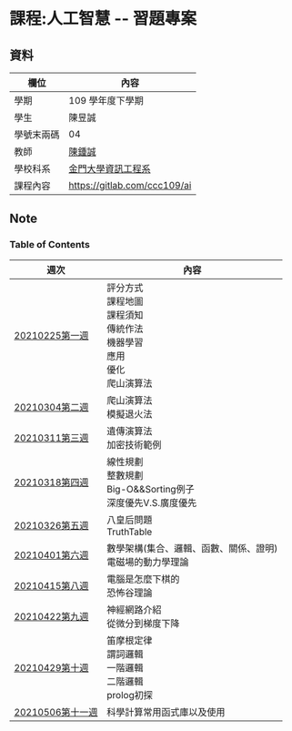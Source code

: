 # 課程:人工智慧 -- 習題專案
## 資料
欄位 | 內容
-----|--------
學期 | 109 學年度下學期
學生 |  陳昱誠
學號末兩碼 | 04
教師 | [陳鍾誠](https://www.nqu.edu.tw/educsie/index.php?act=blog&code=list&ids=4)
學校科系 | [金門大學資訊工程系](https://www.nqu.edu.tw/educsie/index.php)
課程內容 | https://gitlab.com/ccc109/ai

## Note
### Table of Contents

週次 | 內容
---- | ----
[20210225第一週](https://github.com/cycyucheng1010/ai109b/blob/main/Note/20210225%E7%AC%AC%E4%B8%80%E9%80%B1%E7%AD%86%E8%A8%98.md) |  評分方式<br>  課程地圖<br>  課程須知<br>  傳統作法<br>  機器學習<br>  應用 <br>  優化<br>  爬山演算法
[20210304第二週](https://github.com/cycyucheng1010/ai109b/blob/main/Note/20210304%E7%AC%AC%E4%BA%8C%E9%80%B1%E7%AD%86%E8%A8%98.md) | 爬山演算法<br> 模擬退火法
[20210311第三週](https://github.com/cycyucheng1010/ai109b/blob/main/Note/20210311%E7%AC%AC%E4%B8%89%E9%80%B1%E7%AD%86%E8%A8%98.md) | 遺傳演算法<br> 加密技術範例
[20210318第四週](https://github.com/cycyucheng1010/ai109b/blob/main/Note/20210318%E7%AC%AC%E5%9B%9B%E9%80%B1%E7%AD%86%E8%A8%98.md) | 線性規劃<br> 整數規劃<br> Big-O&&Sorting例子 <br> 深度優先V.S.廣度優先
[20210326第五週](https://github.com/cycyucheng1010/ai109b/blob/main/Note/20210326%E7%AC%AC%E4%BA%94%E9%80%B1%E7%AD%86%E8%A8%98.md) | 八皇后問題 <br> TruthTable
[20210401第六週](https://github.com/cycyucheng1010/ai109b/blob/main/Note/20210401%E7%AC%AC%E5%85%AD%E9%80%B1%E7%AD%86%E8%A8%98.md) | 數學架構(集合、邏輯、函數、關係、證明)<br> 電磁場的動力學理論
[20210415第八週](https://github.com/cycyucheng1010/ai109b/blob/main/Note/20210415%E7%AC%AC%E5%85%AB%E9%80%B1%E7%AD%86%E8%A8%98.md) | 電腦是怎麼下棋的 <br> 恐怖谷理論
[20210422第九週](https://github.com/cycyucheng1010/ai109b/blob/main/Note/20210422%E7%AC%AC%E4%B9%9D%E9%80%B1%E7%AD%86%E8%A8%98.md) | 神經網路介紹 <br> 從微分到梯度下降
[20210429第十週](https://github.com/cycyucheng1010/ai109b/blob/main/Note/20210429%E7%AC%AC%E5%8D%81%E9%80%B1%E7%AD%86%E8%A8%98.md) | 笛摩根定律 <br> 謂詞邏輯 <br> 一階邏輯 <br> 二階邏輯 <br> prolog初探
[20210506第十一週](https://github.com/cycyucheng1010/ai109b/blob/main/Note/20210506%E7%AC%AC%E5%8D%81%E4%B8%80%E9%80%B1%E7%AD%86%E8%A8%98.md) | 科學計算常用函式庫以及使用
